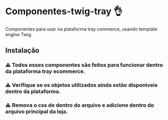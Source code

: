 # Componentes-twig-tray 👌
Componentes para usar na plataforma tray commerce, usando template engine Twig. 

## Instalação
### ⚠️ Todos esses componentes são feitos para funcionar dentro da plataforma tray ecommerce.
### ⚠️ Verifique se os objetos utilizados ainda estão disponiveis dentro da plataforma. 
### ⚠️ Remova o css de dentro do arquivo e adicione dentro do arquivo principal da loja. 
